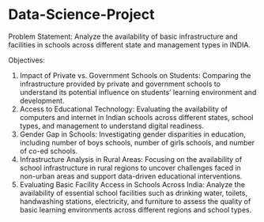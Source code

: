 # Data-Science-Project 

Problem Statement:
Analyze the availability of basic infrastructure and facilities in schools across different state and management types in INDIA.

Objectives:
1.	Impact of Private vs. Government Schools on Students: Comparing the infrastructure provided by private and government schools to understand its potential influence on students’ learning environment and development.
2.	Access to Educational Technology: Evaluating the availability of computers and internet in Indian schools across different states, school types, and management to understand digital readiness.
3.	Gender Gap in Schools: Investigating gender disparities in education, including number of boys schools, number of girls schools, and number of co-ed schools.
4.	Infrastructure Analysis in Rural Areas: Focusing on the availability of school infrastructure in rural regions to uncover challenges faced in non-urban areas and support data-driven educational interventions.
5.	Evaluating Basic Facility Access in Schools Across India: Analyze the availability of essential school facilities such as drinking water, toilets, handwashing stations, electricity, and furniture to assess the quality of basic learning environments across different regions and school types.
